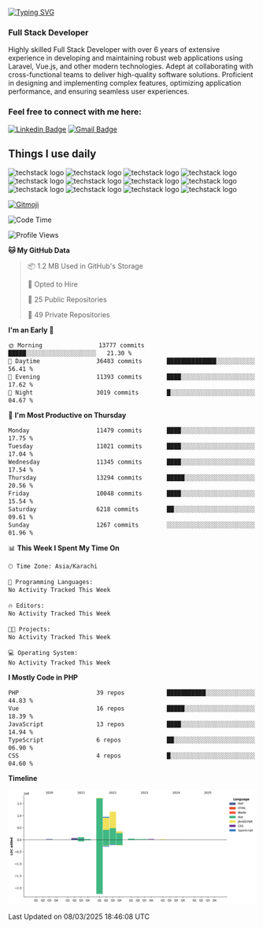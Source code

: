 [![Typing SVG](https://readme-typing-svg.demolab.com?font=Permanent+Marker&size=31&pause=1000&color=00A11F&center=true&random=false&width=435&lines=Hi+%F0%9F%91%8B%2C+I'm+Waheed+Sindhani)](https://git.io/typing-svg)
### Full Stack Developer
Highly skilled Full Stack Developer with over 6 years of extensive experience in developing and maintaining robust web applications using Laravel, Vue.js, and other modern technologies. Adept at collaborating with cross-functional teams to deliver high-quality software solutions. Proficient in designing and implementing complex features, optimizing application performance, and ensuring seamless user experiences. 

### Feel free to connect with me here:

[![Linkedin Badge](https://img.shields.io/badge/-waheedsindhani-blue?style=flat-square&logo=Linkedin&logoColor=white&link=https://www.linkedin.com/in/waheed-sindhani/)](https://www.linkedin.com/in/waheed-sindhani/)
[![Gmail Badge](https://img.shields.io/badge/-waheed.eliccs@gmail.com-c14438?style=flat-square&logo=Gmail&logoColor=white&link=mailto:waheed.eliccs@gmail.com)](mailto:waheed.eliccs@gmail.com)

## Things I use daily
![techstack logo](https://readme-components.vercel.app/api?component=logo&logo=react&text=false&animation=spin&fill=000000&svgfill=2d79c7)
![techstack logo](https://readme-components.vercel.app/api?component=logo&logo=vue.js&text=false&fill=000000&svgfill=4FC08D)
![techstack logo](https://readme-components.vercel.app/api?component=logo&logo=laravel&text=false&fill=000000&svgfill=FF2D20)
![techstack logo](https://readme-components.vercel.app/api?component=logo&logo=javascript&text=false&fill=000000&svgfill=F7DF1E)
![techstack logo](https://readme-components.vercel.app/api?component=logo&logo=mysql&text=false&fill=000000&svgfill=4479A1)
![techstack logo](https://readme-components.vercel.app/api?component=logo&logo=quasar&text=false&svgfill=050A14&fill=ffffaa&animation=spin)
![techstack logo](https://readme-components.vercel.app/api?component=logo&logo=typescript&text=false&fill=000000&svgfill=3178C6)
![techstack logo](https://readme-components.vercel.app/api?component=logo&logo=node.js&text=false&fill=000000&svgfill=5FA04E)
![techstack logo](https://readme-components.vercel.app/api?component=logo&logo=tailwindcss&text=false&fill=000000&svgfill=06B6D4)
![techstack logo](https://readme-components.vercel.app/api?component=logo&logo=docker&text=false&fill=000000&svgfill=2496ED)
![techstack logo](https://readme-components.vercel.app/api?component=logo&logo=linux&text=false&fill=000000&svgfill=FCC624)
![techstack logo](https://readme-components.vercel.app/api?component=logo&logo=amazonaws&text=false&fill=000000&svgfill=232F3E)



<!--
**Sindhani/sindhani** is a ✨ _special_ ✨ repository because its `README.md` (this file) appears on your GitHub profile.

Here are some ideas to get you started:

- 🔭 I’m currently working on ...
- 🌱 I’m currently learning ...
- 👯 I’m looking to collaborate on ...
- 🤔 I’m looking for help with ...
- 💬 Ask me about ...
- 📫 How to reach me: ...
- 😄 Pronouns: ...
- ⚡ Fun fact: ...
-->
<a href="https://gitmoji.dev">
  <img
    src="https://img.shields.io/badge/gitmoji-%20😜%20😍-FFDD67.svg?style=flat-square"
    alt="Gitmoji"
  />
</a>

<!--START_SECTION:waka-->
![Code Time](http://img.shields.io/badge/Code%20Time-994%20hrs%2020%20mins-blue)

![Profile Views](http://img.shields.io/badge/Profile%20Views-1-blue)

**🐱 My GitHub Data** 

> 📦 1.2 MB Used in GitHub's Storage 
 > 
> 💼 Opted to Hire
 > 
> 📜 25 Public Repositories 
 > 
> 🔑 49 Private Repositories 
 > 
**I'm an Early 🐤** 

```text
🌞 Morning                13777 commits       █████░░░░░░░░░░░░░░░░░░░░   21.30 % 
🌆 Daytime                36483 commits       ██████████████░░░░░░░░░░░   56.41 % 
🌃 Evening                11393 commits       ████░░░░░░░░░░░░░░░░░░░░░   17.62 % 
🌙 Night                  3019 commits        █░░░░░░░░░░░░░░░░░░░░░░░░   04.67 % 
```
📅 **I'm Most Productive on Thursday** 

```text
Monday                   11479 commits       ████░░░░░░░░░░░░░░░░░░░░░   17.75 % 
Tuesday                  11021 commits       ████░░░░░░░░░░░░░░░░░░░░░   17.04 % 
Wednesday                11345 commits       ████░░░░░░░░░░░░░░░░░░░░░   17.54 % 
Thursday                 13294 commits       █████░░░░░░░░░░░░░░░░░░░░   20.56 % 
Friday                   10048 commits       ████░░░░░░░░░░░░░░░░░░░░░   15.54 % 
Saturday                 6218 commits        ██░░░░░░░░░░░░░░░░░░░░░░░   09.61 % 
Sunday                   1267 commits        ░░░░░░░░░░░░░░░░░░░░░░░░░   01.96 % 
```


📊 **This Week I Spent My Time On** 

```text
🕑︎ Time Zone: Asia/Karachi

💬 Programming Languages: 
No Activity Tracked This Week

🔥 Editors: 
No Activity Tracked This Week

🐱‍💻 Projects: 
No Activity Tracked This Week

💻 Operating System: 
No Activity Tracked This Week
```

**I Mostly Code in PHP** 

```text
PHP                      39 repos            ███████████░░░░░░░░░░░░░░   44.83 % 
Vue                      16 repos            █████░░░░░░░░░░░░░░░░░░░░   18.39 % 
JavaScript               13 repos            ████░░░░░░░░░░░░░░░░░░░░░   14.94 % 
TypeScript               6 repos             ██░░░░░░░░░░░░░░░░░░░░░░░   06.90 % 
CSS                      4 repos             █░░░░░░░░░░░░░░░░░░░░░░░░   04.60 % 
```



**Timeline**

![Lines of Code chart](https://raw.githubusercontent.com/Sindhani/Sindhani/main/assets/bar_graph.png)


 Last Updated on 08/03/2025 18:46:08 UTC
<!--END_SECTION:waka-->

